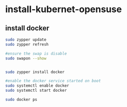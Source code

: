# install-kubernet-opensuse
## install docker
```sh
sudo zypper update
sudo zypper refresh

#ensure the swap is disable
sudo swapon --show 


sudo zypper install docker

#enable the docker service started on boot
sudo systemctl enable docker
sudo systemctl start docker

sudo docker ps
```
